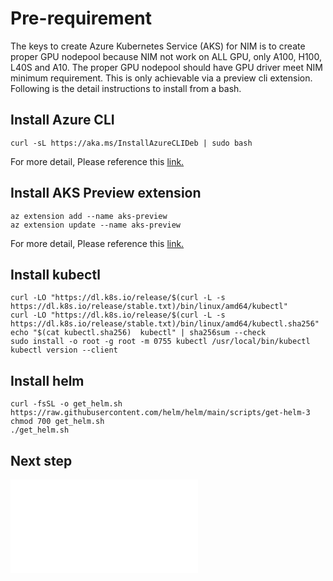 # Pre-requirement

The keys to create Azure Kubernetes Service (AKS) for NIM is to create proper GPU nodepool because NIM not work on ALL GPU, only A100, H100, L40S and A10.  The proper GPU nodepool should have GPU driver meet NIM minimum requirement.  This is only achievable via a preview cli extension.
Following is the detail instructions to install from a bash. 

## Install Azure CLI

```
curl -sL https://aka.ms/InstallAzureCLIDeb | sudo bash
```
For more detail, Please reference this [link.](https://learn.microsoft.com/en-us/cli/azure/install-azure-cli)

## Install AKS Preview extension

```
az extension add --name aks-preview
az extension update --name aks-preview
```

For more detail, Please reference this [link.](https://learn.microsoft.com/en-us/azure/aks/draft)

## Install kubectl

```
curl -LO "https://dl.k8s.io/release/$(curl -L -s https://dl.k8s.io/release/stable.txt)/bin/linux/amd64/kubectl"
curl -LO "https://dl.k8s.io/release/$(curl -L -s https://dl.k8s.io/release/stable.txt)/bin/linux/amd64/kubectl.sha256"
echo "$(cat kubectl.sha256)  kubectl" | sha256sum --check
sudo install -o root -g root -m 0755 kubectl /usr/local/bin/kubectl
kubectl version --client
```

## Install helm

```
curl -fsSL -o get_helm.sh https://raw.githubusercontent.com/helm/helm/main/scripts/get-helm-3
chmod 700 get_helm.sh
./get_helm.sh
```

## Next step

![Continue to AKS creation](../setup/README.md)